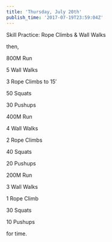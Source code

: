 ```yaml
---
title: 'Thursday, July 20th'
publish_time: '2017-07-19T23:59:04Z'
---
```


Skill Practice: Rope Climbs & Wall Walks

then,

800M Run

5 Wall Walks

3 Rope Climbs to 15′

50 Squats

30 Pushups

400M Run

4 Wall Walks

2 Rope Climbs

40 Squats

20 Pushups

200M Run

3 Wall Walks

1 Rope Climb

30 Squats

10 Pushups

for time.
